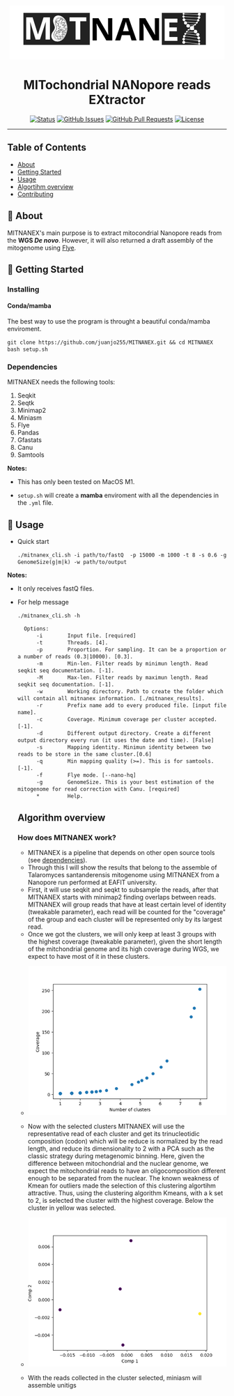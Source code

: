 <p align="center"><img src="images/MITNANEX.png" alt="MITNANEX"></p>

<h1 align="center">MITochondrial NANopore reads EXtractor</h3>

<div align="center">

  [![Status](https://img.shields.io/badge/status-active-success.svg)]() 
  [![GitHub Issues](https://img.shields.io/github/issues/kylelobo/The-Documentation-Compendium.svg)](https://github.com/juanjo255/MITNANEX/issues)
  [![GitHub Pull Requests](https://img.shields.io/github/issues-pr/kylelobo/The-Documentation-Compendium.svg)](https://github.com/juanjo255/MITNANEX/pulls)
  [![License](https://img.shields.io/badge/license-MIT-blue.svg)](/LICENSE)

</div>

---

## Table of Contents
+ [About](#about)
+ [Getting Started](#getting_started)
+ [Usage](#usage)
+ [Algortihm overview](#algortihm_overview)
+ [Contributing](../CONTRIBUTING.md)

## 🧐 About <a name = "about"></a>
MITNANEX's main purpose is to extract mitocondrial Nanopore reads from the **WGS _De novo_**. However, it will also returned a draft assembly of the mitogenome using [Flye](https://github.com/fenderglass/Flye.git).

## 🏁 Getting Started <a name = "getting_started"></a>

### Installing

#### Conda/mamba

The best way to use the program is throught a beautiful conda/mamba enviroment.

```
git clone https://github.com/juanjo255/MITNANEX.git && cd MITNANEX
bash setup.sh
```
### Dependencies
MITNANEX needs the following tools:
1. Seqkit
2. Seqtk
3. Minimap2
4. Miniasm
5. Flye
6. Pandas
7. Gfastats
8. Canu
9. Samtools

**Notes:** 

+ This has only been tested on MacOS M1.
  
+ ```setup.sh``` will create a **mamba** enviroment with all the dependencies in the  ```.yml``` file.

## 🎈 Usage <a name="usage"></a>

* Quick start
  ```
  ./mitnanex_cli.sh -i path/to/fastQ  -p 15000 -m 1000 -t 8 -s 0.6 -g GenomeSize(g|m|k) -w path/to/output
  ```
**Notes:** 
+ It only receives fastQ files.

* For help message
  ```
  ./mitnanex_cli.sh -h
  ```
  ```
    Options:
        -i        Input file. [required]
        -t        Threads. [4].
        -p        Proportion. For sampling. It can be a proportion or a number of reads (0.3|10000). [0.3].
        -m        Min-len. Filter reads by minimun length. Read seqkit seq documentation. [-1].
        -M        Max-len. Filter reads by maximun length. Read seqkit seq documentation. [-1].
        -w        Working directory. Path to create the folder which will contain all mitnanex information. [./mitnanex_results].
        -r        Prefix name add to every produced file. [input file name].
        -c        Coverage. Minimum coverage per cluster accepted. [-1].
        -d        Different output directory. Create a different output directory every run (it uses the date and time). [False]
        -s        Mapping identity. Minimun identity between two reads to be store in the same cluster.[0.6]
        -q        Min mapping quality (>=). This is for samtools. [-1].
        -f        Flye mode. [--nano-hq]
        -g        GenomeSize. This is your best estimation of the mitogenome for read correction with Canu. [required]
        *         Help.
  
  ```

  ## Algorithm overview
  ### **How does MITNANEX work?**
  + MITNANEX is a pipeline that depends on other open source tools (see [dependencies](#getting_started)).
  + Through this I will show the results that belong to the assemble of Talaromyces santanderensis mitogenome using MITNANEX from a Nanopore run performed at EAFIT university.
  + First, it will use seqkit and seqkt to subsample the reads, after that  MITNANEX starts with minimap2 finding overlaps between reads. MITNANEX will group reads that have at least certain level of identity (tweakable parameter), each read will be counted for the "coverage" of the group and each cluster will be represented only by its largest read.
  + Once we got the clusters, we will only keep at least 3 groups with the highest coverage (tweakable parameter), given the short length of the mitchondrial genome and its high coverage during WGS, we expect to have most of it in these clusters.
  + <p align="center"><img src="images/Cluster_filter_by_cov.png" alt="Cluster_filter_by_cov"></p>
  + Now with the selected clusters MITNANEX will use the representative read of each cluster and get its trinucleotidic composition (codon) which will be reduce is normalized by the read length, and reduce its dimensionality to 2 with a PCA such as the classic strategy during metagenomic binning. Here, given the difference between mitochondrial and the nuclear genome, we expect the mitochondrial reads to have an oligocomposition different enough to be separated from the nuclear. The known weakness of Kmean for outliers made the selection of this clustering algortihm attractive. Thus, using the clustering algorithm Kmeans, with a k set to 2, is selected the cluster with the highest coverage. Below the cluster in yellow was selected.
  + <p align="center"><img src="images/Kmeans_on_pca.png" alt="Kmeans_on_pca"></p>
  + With the reads collected in the cluster selected, miniasm will assemble unitigs 
     
 






